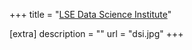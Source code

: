 +++
title = "<a href = 'https://www.lse.ac.uk/dsi'>LSE Data Science Institute</a>"


[extra] 
description = ""
url = "dsi.jpg"
+++
